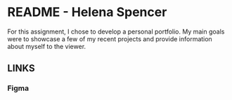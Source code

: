 # README - Helena Spencer

For this assignment, I chose to develop a personal portfolio. My main goals were to showcase a few of my recent projects and provide information about myself to the viewer.

## LINKS

<h3>Figma</h3>
<a href=""></a>
